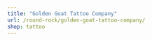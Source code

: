```yaml
---
title: "Golden Goat Tattoo Company"
url: /round-rock/golden-goat-tattoo-company/
shop: tattoo
---
```

